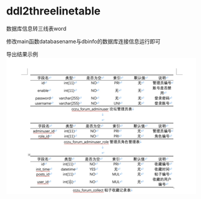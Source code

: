 # ddl2threelinetable

数据库信息转三线表word

修改main函数databasename与dbinfo的数据库连接信息运行即可

导出结果示例
![](shili.png)
